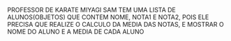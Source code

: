 PROFESSOR DE KARATE MIYAGI SAM TEM UMA LISTA DE ALUNOS(OBJETOS) QUE CONTEM NOME, NOTA1 E NOTA2, POIS ELE PRECISA QUE REALIZE O CALCULO DA MEDIA DAS NOTAS, E MOSTRAR O NOME DO ALUNO E A MEDIA DE CADA ALUNO
